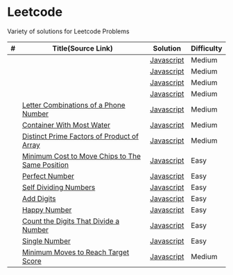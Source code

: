 # Leetcode

Variety of solutions for Leetcode Problems

| #   | Title(Source Link)                                                                                                                                                          | Solution                                                    | Difficulty |
| --- | -------------------------------------------------------------------------------------------------------------------------------------------------------------- | ----------------------------------------------------------- | ---------- |
|    | []() | [Javascript](.) | Medium |
|    | []() | [Javascript](.) | Medium |
|    | []() | [Javascript](.) | Medium |
|    | []() | [Javascript](.) | Medium |
|    | [Letter Combinations of a Phone Number](https://leetcode.com/problems/letter-combinations-of-a-phone-number/description/) | [Javascript](./medium/letterComb.js) | Medium |
|    | [Container With Most Water](https://leetcode.com/problems/container-with-most-water/description/) | [Javascript](./medium/maxWater.js) | Medium |
|    | [Distinct Prime Factors of Product of Array](https://leetcode.com/problems/distinct-prime-factors-of-product-of-array/description/) | [Javascript](./medium/distinctPrime.js) | Medium |
|    | [Minimum Cost to Move Chips to The Same Position](https://leetcode.com/problems/minimum-cost-to-move-chips-to-the-same-position/description/) | [Javascript](./easy/minCostToMoveChips.js) | Easy |
|    | [Perfect Number](https://leetcode.com/problems/perfect-number/description/) | [Javascript](./easy/perfectNumber.js) | Easy |
|    | [Self Dividing Numbers](https://leetcode.com/problems/self-dividing-numbers/description/) |    [Javascript](./easy/selfDividingNumbers.js)    |Easy|
|    | [Add Digits](https://leetcode.com/problems/add-digits/description/) |    [Javascript](./)    |Easy|
|    | [Happy Number](https://leetcode.com/problems/happy-number/description/) |    [Javascript](./)    |Easy|
|    | [Count the Digits That Divide a Number](https://leetcode.com/problems/count-the-digits-that-divide-a-number/description/) |    [Javascript](./easy/countDigits.js)    |Easy|
|    | [Single Number](https://leetcode.com/problems/single-number/description/) |    [Javascript](./easy/singleNumber.js)    |Easy|
|    | [Minimum Moves to Reach Target Score](https://leetcode.com/problems/minimum-moves-to-reach-target-score/description/) |    [Javascript](./medium/minimal-moves.js)    |Medium|
